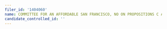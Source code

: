 ```yaml
---
filer_id: '1404060'
name: COMMITTEE FOR AN AFFORDABLE SAN FRANCISCO, NO ON PROPOSITIONS C AND D
candidate_controlled_id: ''
---
```

